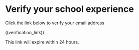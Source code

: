 # Verify your school experience

Click the link below to verify your email address

((verification_link))

This link will expire within 24 hours.